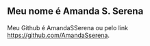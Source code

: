 ## Meu nome é Amanda S. Serena

Meu Github é AmandaSSerena ou pelo link https://github.com/AmandaSserena.